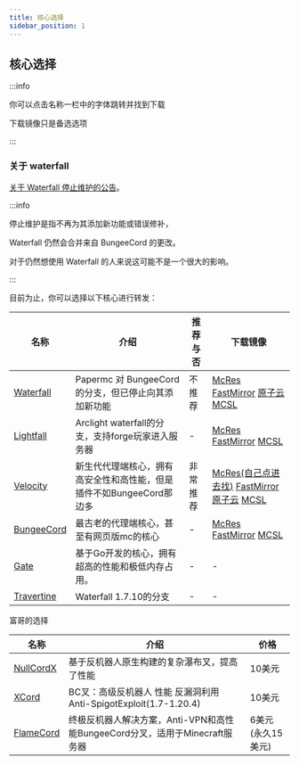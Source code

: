 ```yaml
---
title: 核心选择
sidebar_position: 1
---
```


## 核心选择

:::info

你可以点击名称一栏中的字体跳转并找到下载

下载镜像只是备选选项

:::

### 关于 waterfall

[关于 Waterfall 停止维护的公告](https://forums.papermc.io/threads/announcing-the-end-of-life-of-waterfall.1088/)。

:::info

停止维护是指不再为其添加新功能或错误修补，

Waterfall 仍然会合并来自 BungeeCord 的更改。

对于仍然想使用 Waterfall 的人来说这可能不是一个很大的影响。

:::

目前为止，你可以选择以下核心进行转发：

<!--markdownlint-disable line-length-->

| 名称                                                        | 介绍                                      | 推荐与否 | 下载镜像                                                                                                                                                                                                                         |
|-----------------------------------------------------------|-----------------------------------------|------|------------------------------------------------------------------------------------------------------------------------------------------------------------------------------------------------------------------------------|
| [Waterfall](https://papermc.io/software/waterfall)        | Papermc 对 BungeeCord 的分支，但已停止向其添加新功能    | 不推荐  | [McRes](https://mcres.cn/downloads/waterfall.html) [FastMirror](https://www.fastmirror.net/#/download/Waterfall) [原子云](https://res.nullatom.com/Minecraft/Server/Waterfall/) [MCSL](https://sync.mcsl.com.cn/core/Waterfall) |
| [Lightfall](https://github.com/ArclightPowered/lightfall) | Arclight waterfall的分支，支持forge玩家进入服务器    | -    | [McRes](https://dev.mcres.cn/job/Lightfall/lastBuild/) [FastMirror](https://www.fastmirror.net/#/download/lightfall) [MCSL](https://sync.mcsl.com.cn/core/Lightfall)                                                         |
| [Velocity](https://papermc.io/software/velocity)          | 新生代代理端核心，拥有高安全性和高性能，但是插件不如BungeeCord那边多 | 非常推荐 | [McRes(自己点进去找)](https://mcres.cn/) [FastMirror](https://www.fastmirror.net/#/download/Velocity) [原子云](https://res.nullatom.com/Minecraft/Server/Velocity/) [MCSL](https://sync.mcsl.com.cn/core/Velocity)                    |
| [BungeeCord](https://github.com/SpigotMC/BungeeCord)      | 最古老的代理端核心，甚至有网页版mc的核心                   | -    | [McRes](https://repo.wdsj.io/repository/Bungeecord/BungeeCord.jar) [FastMirror](https://www.fastmirror.net/#/download/BungeeCord) [MCSL](https://sync.mcsl.com.cn/core/BungeeCord)                                           |
| [Gate](https://gate.minekube.com/)                        | 基于Go开发的核心，拥有超高的性能和极低内存占用。               | -    | -                                                                                                                                                                                                                            |
| [Travertine](https://github.com/PaperMC/Travertine)       | Waterfall 1.7.10的分支                     | -    | -                                                                                                                                                                                                                            |

富哥的选择

| 名称                                                                               | 介绍                                                  | 价格          |
|----------------------------------------------------------------------------------|-----------------------------------------------------|-------------|
| [NullCordX](https://polymart.org/resource/nullcordx.1476/updates)                | 基于反机器人原生构建的复杂瀑布叉，提高了性能                              | 10美元        |
| [XCord](https://builtbybit.com/resources/xcord-high-performance-anti-bot.16843/) | BC叉：高级反机器人  性能 反漏洞利用 Anti-SpigotExploit(1.7-1.20.4) | 10美元        |
| [FlameCord](https://www.flamecord.com/)                                          | 终极反机器人解决方案，Anti-VPN和高性能BungeeCord分叉，适用于Minecraft服务器 | 6美元(永久15美元) |

<!--markdownlint-enable line-length-->
